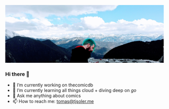 ![Me](https://github.com/TJSoler/tjsoler/raw/master/me-hero.jpg)

### Hi there 👋

<!--
**TJSoler/tjsoler** is a ✨ _special_ ✨ repository because its `README.md` (this file) appears on your GitHub profile.

Here are some ideas to get you started:

- 🔭 I’m currently working on thecomicdb
- 🌱 I’m currently learning all things cloud + diving deep on go
- 👯 I’m looking to collaborate on ...
- 🤔 I’m looking for help with ...
- 💬 Ask me about ...
- 📫 How to reach me: ...
- 😄 Pronouns: ...
- ⚡ Fun fact: ...
-->

- 🔭 I’m currently working on thecomicdb
- 🌱 I’m currently learning all things cloud + diving deep on *go*
- 💬 Ask me anything about comics
- 📫 How to reach me: tomas@tjsoler.me
